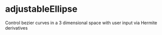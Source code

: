 # adjustableEllipse
Control bezier curves in a 3 dimensional space with user input via Hermite derivatives

